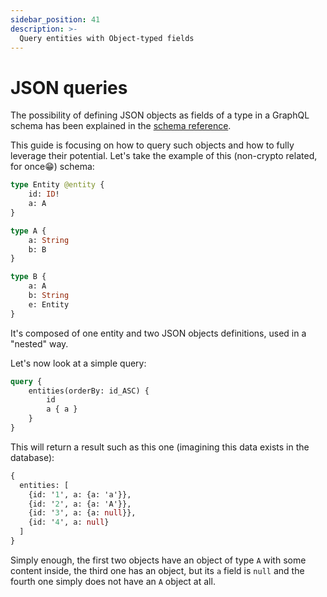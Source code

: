 ```yaml
---
sidebar_position: 41
description: >-
  Query entities with Object-typed fields
---
```


# JSON queries

The possibility of defining JSON objects as fields of a type in a GraphQL schema has been explained in the [schema reference](/store/postgres/schema-file).

This guide is focusing on how to query such objects and how to fully leverage their potential. Let's take the example of this (non-crypto related, for once😁) schema:

```graphql title="schema.graphql"
type Entity @entity {
    id: ID!
    a: A
}

type A {
    a: String
    b: B
}

type B {
    a: A
    b: String
    e: Entity
}
```

It's composed of one entity and two JSON objects definitions, used in a "nested" way.

Let's now look at a simple query:

```graphql
query {
    entities(orderBy: id_ASC) {
        id
        a { a }
    }
}
```

This will return a result such as this one (imagining this data exists in the database):

```graphql
{
  entities: [
    {id: '1', a: {a: 'a'}},
    {id: '2', a: {a: 'A'}},
    {id: '3', a: {a: null}},
    {id: '4', a: null}
  ]
}
```

Simply enough, the first two objects have an object of type `A` with some content inside, the third one has an object, but its `a` field is `null` and the fourth one simply does not have an `A` object at all.
